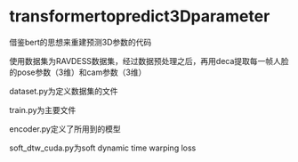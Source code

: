 # transformertopredict3Dparameter
借鉴bert的思想来重建预测3D参数的代码

使用数据集为RAVDESS数据集，经过数据预处理之后，再用deca提取每一帧人脸的pose参数（3维）和cam参数（3维）

dataset.py为定义数据集的文件

train.py为主要文件

encoder.py定义了所用到的模型

soft_dtw_cuda.py为soft dynamic time warping loss
